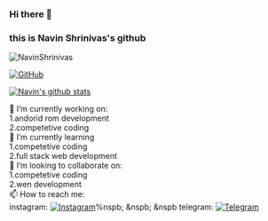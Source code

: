 ### Hi there 👋
### this is Navin Shrinivas's github

<img src="https://komarev.com/ghpvc/?username=NavinShrinivas&style=flat-square" alt="NavinShrinivas" /><br>

[![GitHub](https://img.shields.io/badge/dynamic/json?logo=github&label=GitHub+Followers&labelColor=282c34&color=181717&query=%24.data.totalSubs&url=https%3A%2F%2Fapi.spencerwoo.com%2Fsubstats%2F%3Fsource%3Dgithub%26queryKey%3DPIPIPIG233666&longCache=true)](https://github.com/NavinShrinivas) <br>

[![Navin's github stats](https://github-readme-stats.vercel.app/api?username=NavinShrinivas&hide=issues&show_icons=true&include_all_commits=true&theme=dracula)](https://github.com/NavinShrinivas) <br>


🔭 I’m currently working on: <br>
  1.andorid rom development <br> 
  2.competetive coding <br> 
🌱 I’m currently learning <br>
  1.competetive coding <br> 
  2.full stack web development <br>
👯 I’m looking to collaborate on: <br> 
  1.competetive coding <br> 
  2.wen development <br> 
📫 How to reach me: <br>
  instagram: [![Instagram](https://img.shields.io/badge/dynamic/json?logo=instagram&label=%40Navin&labelColor=282c34&suffix=+members&color=2CA5E0&query=%24.data.totalSubs&url=https%3A%2F%2Fapi.spencerwoo.com%2Fsubstats%2F%3Fsource%3Dtelegram%26queryKey%3DNavin&longCache=true)](https://www.instagram.com/navin_1110/)%nspb; &nspb; &nspb telegram: [![Telegram](https://img.shields.io/badge/dynamic/json?logo=telegram&label=%40Navin&labelColor=282c34&suffix=+members&color=2CA5E0&query=%24.data.totalSubs&url=https%3A%2F%2Fapi.spencerwoo.com%2Fsubstats%2F%3Fsource%3Dtelegram%26queryKey%3DNavin&longCache=true)](https://t.me/realnavin)
<!--**NavinShrinivas/NavinShrinivas** is a ✨ _special_ ✨ repository because its `README.md` (this file) appears on your GitHub profile.-->

